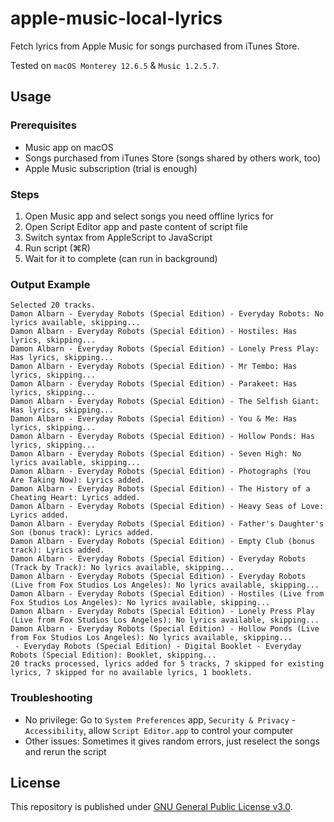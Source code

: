 # apple-music-local-lyrics

Fetch lyrics from Apple Music for songs purchased from iTunes Store.

Tested on `macOS Monterey 12.6.5` & `Music 1.2.5.7`.

## Usage

### Prerequisites

* Music app on macOS
* Songs purchased from iTunes Store (songs shared by others work, too)
* Apple Music subscription (trial is enough)

### Steps

1. Open Music app and select songs you need offline lyrics for
2. Open Script Editor app and paste content of script file
3. Switch syntax from AppleScript to JavaScript
4. Run script (⌘R)
5. Wait for it to complete (can run in background)

### Output Example

```
Selected 20 tracks.
Damon Albarn - Everyday Robots (Special Edition) - Everyday Robots: No lyrics available, skipping...
Damon Albarn - Everyday Robots (Special Edition) - Hostiles: Has lyrics, skipping...
Damon Albarn - Everyday Robots (Special Edition) - Lonely Press Play: Has lyrics, skipping...
Damon Albarn - Everyday Robots (Special Edition) - Mr Tembo: Has lyrics, skipping...
Damon Albarn - Everyday Robots (Special Edition) - Parakeet: Has lyrics, skipping...
Damon Albarn - Everyday Robots (Special Edition) - The Selfish Giant: Has lyrics, skipping...
Damon Albarn - Everyday Robots (Special Edition) - You & Me: Has lyrics, skipping...
Damon Albarn - Everyday Robots (Special Edition) - Hollow Ponds: Has lyrics, skipping...
Damon Albarn - Everyday Robots (Special Edition) - Seven High: No lyrics available, skipping...
Damon Albarn - Everyday Robots (Special Edition) - Photographs (You Are Taking Now): Lyrics added.
Damon Albarn - Everyday Robots (Special Edition) - The History of a Cheating Heart: Lyrics added.
Damon Albarn - Everyday Robots (Special Edition) - Heavy Seas of Love: Lyrics added.
Damon Albarn - Everyday Robots (Special Edition) - Father's Daughter's Son (bonus track): Lyrics added.
Damon Albarn - Everyday Robots (Special Edition) - Empty Club (bonus track): Lyrics added.
Damon Albarn - Everyday Robots (Special Edition) - Everyday Robots (Track by Track): No lyrics available, skipping...
Damon Albarn - Everyday Robots (Special Edition) - Everyday Robots (Live from Fox Studios Los Angeles): No lyrics available, skipping...
Damon Albarn - Everyday Robots (Special Edition) - Hostiles (Live from Fox Studios Los Angeles): No lyrics available, skipping...
Damon Albarn - Everyday Robots (Special Edition) - Lonely Press Play (Live from Fox Studios Los Angeles): No lyrics available, skipping...
Damon Albarn - Everyday Robots (Special Edition) - Hollow Ponds (Live from Fox Studios Los Angeles): No lyrics available, skipping...
 - Everyday Robots (Special Edition) - Digital Booklet - Everyday Robots (Special Edition): Booklet, skipping...
20 tracks processed, lyrics added for 5 tracks, 7 skipped for existing lyrics, 7 skipped for no available lyrics, 1 booklets.
```

### Troubleshooting

* No privilege: Go to `System Preferences` app, `Security & Privacy` - `Accessibility`, allow `Script Editor.app` to control your computer
* Other issues: Sometimes it gives random errors, just reselect the songs and rerun the script

## License

This repository is published under [GNU General Public License v3.0](/LICENSE).
